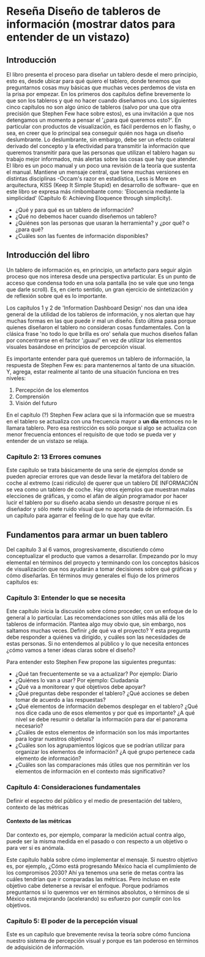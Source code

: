 
# Reseña Diseño de tableros de información (mostrar datos para entender de un vistazo)

## Introducción

El libro presenta el proceso para diseñar un tablero desde el mero principio, esto es, desde ubicar para qué quiero el tablero, donde tenemos que preguntarnos cosas muy básicas que muchas veces perdemos de vista en la prisa por empezar. En los primeros dos capítulos define brevemente lo que son los tableros y qué no hacer cuando diseñamos uno. Los siguientes cinco capítulos no son algo único de tableros (salvo por una que otra precisión que Stephen Few hace sobre estos), es una invitación a que nos detengamos un momento a pensar el '¿para qué queremos esto?'. En particular con productos de visualización, es fácil perdernos en lo flashy, o sea, en creer que lo principal sea conseguir quién nos haga un diseño deslumbrante. Lo deslumbrante, sin embargo, debe ser un efecto colateral derivado del concepto y la efectividad para transmitir la información que queremos transmitir para que las personas que utilizan el tablero hagan su trabajo mejor informados, más alertas sobre las cosas que hay que atender. El libro es un poco manual y un poco una revisión de la teoría que sustenta el manual. Mantiene un mensaje central, que tiene muchas versiones en distintas disciplinas -Occam's razor en estadística, Less is More en arquitectura, KISS (Keep It Simple Stupid) en desarrollo de software- que en este libro se expresa más rimbombante como: 'Elocuencia mediante la simplicidad' (Capítulo 6: Achieving Eloquence through simplicity).

* ¿Qué y para qué es un tablero de información?
* ¿Qué no debemos hacer cuando diseñemos un tablero?
* ¿Quiénes son las personas que usaran la herramienta? y ¿por qué? o ¿para qué?
* ¿Cuáles son las fuentes de información disponibles?

## Introducción del libro

Un tablero de información es, en principio, un artefacto para seguir algún proceso que nos interesa desde una perspectiva particular. Es un punto de acceso que condensa todo en una sola pantalla (no se vale que uno tenga que darle scroll). Es, en cierto sentido, un gran ejercicio de sintetización y de reflexión sobre qué es lo importante. 

Los capítulos 1 y 2 de 'Information Dashboard Design' nos dan una idea general de la utilidad de los tableros de información, y nos alertan que hay muchas formas en las que puede ir mal un diseño. Esto última pasa porque quienes diseñaron el tablero no consideran cosas fundamentales. Con la clásica frase  'no todo lo que brilla es oro' señala que muchos diseños fallan por concentrarse en el factor '¡guau!' en vez de utilizar los elementos visuales basándose en principios de percepción visual.

Es importante entender para qué queremos un tablero de información, la respuesta de Stephen Few es: para mantenernos al tanto de una situación. Y, agrega, estar realmente al tanto de una situación funciona en tres niveles:

1. Percepción de los elementos
2. Comprensión
3. Visión del futuro

En el capítulo (?) Stephen Few aclara que si la información que se muestra en el tablero se actualiza con una frecuencia mayor a **un día** entonces no le llamara tablero. Pero esa restricción es sólo porque si algo se actualiza con menor frecuencia entonces el requisito de que todo se pueda ver y entender de un vistazo se relaja. 

### Capítulo 2: 13 Errores comunes

Este capítulo se trata básicamente de una serie de ejemplos donde se pueden apreciar errores que van desde llevar la metáfora del tablero de coche al extremo (casi ridículo) de querer que un tablero DE INFORMACIÓN se vea como un tablero de coche. Hay otros ejemplos que muestran malas elecciones de gráficas, y como el afán de algún programador por hacer lucir el tablero por su diseño acaba siendo un desastre porque ni es diseñador y sólo mete ruido visual que no aporta nada de información. Es un capítulo para agarrar el feeling de lo que hay que evitar.

## Fundamentos para armar un buen tablero

Del capítulo 3 al 6 vamos, progresivamente, discutiendo cómo conceptualizar el producto que vamos a desarrollar. Empezando por lo muy elemental en términos del proyecto y terminando con los conceptos básicos de visualización que nos ayudarán a tomar decisiones sobre qué gráficas y cómo diseñarlas. En términos muy generales el flujo de los primeros capítulos es:

### Capítulo 3: Entender lo que se necesita

Este capítulo inicia la discusión sobre cómo proceder, con un enfoque de lo general a lo particular. Las recomendaciones son útiles más allá de los tableros de información. Plantea algo muy obvio que, sin embargo, nos saltamos muchas veces. Definir ¿de qué va el proyecto? Y esta pregunta debe responder a quiénes va dirigido, y cuáles son las necesidades de estas personas. Si no entendemos al público y lo que necesita entonces ¿cómo vamos a tener ideas claras sobre el diseño?

Para entender esto Stephen Few propone las siguientes preguntas:

* ¿Qué tan frecuentemente se va a actualizar? Por ejemplo: Diario
* ¿Quiénes lo van a usar? Por ejemplo: Ciudadanía
* ¿Qué va a monitorear y qué objetivos debe apoyar?
* ¿Qué preguntas debe responder el tablero? ¿Qué acciones se deben tomar de acuerdo a las respuestas?
* ¿Qué elementos de información debemos desplegar en el tablero? ¿Qué nos dice cada uno de esos elementos y por qué es importante? ¿A qué nivel se debe resumir o detallar  la información para dar el panorama necesario?
* ¿Cuáles de estos elementos de información son los más importantes para lograr nuestros objetivos?
* ¿Cuáles son los agrupamientos lógicos que se podrían utilizar para organizar los elementos de información? ¿A qué grupo pertenece cada elemento de información?
* ¿Cuáles son las comparaciones más útiles que nos permitirán ver los elementos de información en el contexto más significativo?


### Capítulo 4: Consideraciones fundamentales
Definir el espectro del público y el medio de presentación del tablero, contexto de las métricas

#### Contexto de las métricas

Dar contexto es, por ejemplo, comparar la medición actual contra algo, puede ser la misma medida en el pasado o con respecto a un objetivo o para ver si es anómala. 

Este capítulo habla sobre cómo implementar el mensaje. Si nuestro objetivo es, por ejemplo, ¿Cómo está progresando México hacia el cumplimiento de los compromisos 2030? Ahí ya tenemos una serie de metas contra las cuáles tendrían que ir comparadas las métricas. Pero incluso en este objetivo cabe detenerse a revisar el enfoque. Porque podríamos preguntarnos si lo queremos ver en términos absolutos, o términos de si México está mejorando (acelerando) su esfuerzo por cumplir con los objetivos.  

### Capítulo 5: El poder de la percepción visual

Este es un capítulo que brevemente revisa la teoría sobre cómo funciona nuestro sistema de percepción visual y porque es tan poderoso en términos de adquisición de información.
